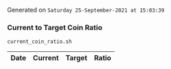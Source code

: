 Generated on `Saturday 25-September-2021 at 15:03:39`

### Current to Target Coin Ratio
`current_coin_ratio.sh`

Date|Current|Target|Ratio
---|---|---|---
